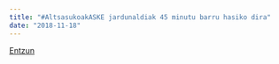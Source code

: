```yaml
---
title: "#AltsasukoakASKE jardunaldiak 45 minutu barru hasiko dira"
date: "2018-11-18"
---
```

[Entzun](https://guaixe.eus/altsasu/1542384073318-altsasukoakaske-jardunaldiak-45-minitu-barru-hasiko-dira)
